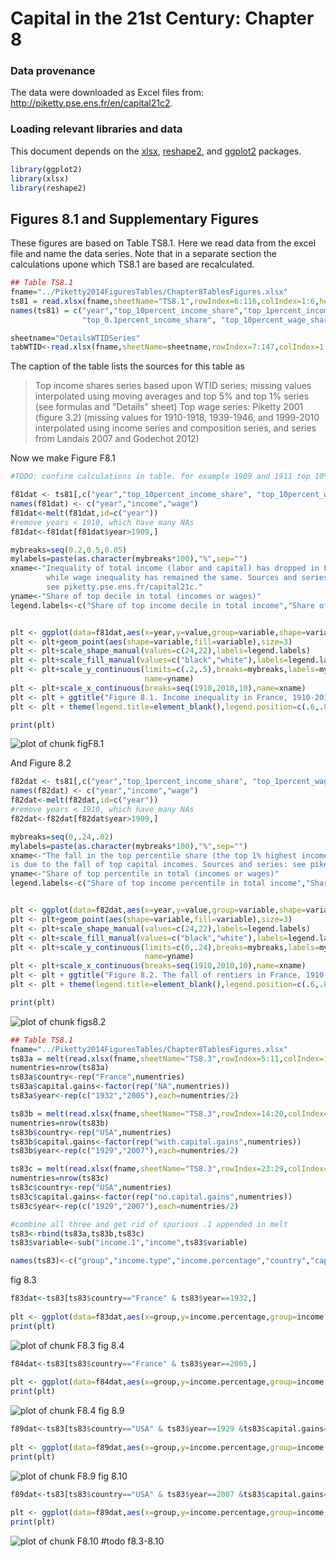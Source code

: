 Capital in the 21st Century: Chapter 8
========================================================

### Data provenance

The data were downloaded as Excel files from: http://piketty.pse.ens.fr/en/capital21c2. 

### Loading relevant libraries and data

This document depends on the [xlsx](http://cran.r-project.org/web/packages/xlsx/index.html), [reshape2](http://cran.r-project.org/web/packages/reshape2/index.html), and [ggplot2](http://cran.r-project.org/web/packages/ggplot2/index.html) packages.



```r
library(ggplot2)
library(xlsx)
library(reshape2)
```

## Figures 8.1 and Supplementary Figures

These figures are based on Table TS8.1. Here we read
data from the excel file and name the data series. Note that in a separate section the calculations upone which TS8.1 are based are recalculated.


```r
## Table TS8.1
fname="../Piketty2014FiguresTables/Chapter8TablesFigures.xlsx"
ts81 = read.xlsx(fname,sheetName="TS8.1",rowIndex=6:116,colIndex=1:6,header=FALSE)
names(ts81) = c("year","top_10percent_income_share","top_1percent_income_share",
                "top_0.1percent_income_share", "top_10percent_wage_share", "top_1percent_wage_share")
```

```r
sheetname="DetailsWTIDSeries"
tabWTID<-read.xlsx(fname,sheetName=sheetname,rowIndex=7:147,colIndex=1:126,header=FALSE)
```
The caption of the table lists the sources for this table
as 

>Top income shares series based upon WTID series; missing values interpolated using moving averages and top 5% and top 1% series (see formulas and "Details" sheet)
>Top wage series: Piketty 2001 (figure 3.2) (missing values for 1910-1918, 1939-1946, and 1999-2010 interpolated using income series and composition series, and series from Landais 2007 and Godechot 2012)

Now we make Figure F8.1


```r
#TODO: confirm calculations in table. for example 1909 and 1911 top 10% income shares are interpolated

f81dat <- ts81[,c("year","top_10percent_income_share", "top_10percent_wage_share")]
names(f81dat) <- c("year","income","wage")
f81dat<-melt(f81dat,id=c("year"))
#remove years < 1910, which have many NAs
f81dat<-f81dat[f81dat$year>1909,]

mybreaks=seq(0.2,0.5,0.05)
mylabels=paste(as.character(mybreaks*100),"%",sep="")
xname<-"Inequality of total income (labor and capital) has dropped in France during the 20th century,
        while wage inequality has remained the same. Sources and series:
        see piketty.pse.ens.fr/capital21c."
yname<-"Share of top decile in total (incomes or wages)"
legend.labels<-c("Share of top income decile in total income","Share of top wage decile in total wage bill")


plt <- ggplot(data=f81dat,aes(x=year,y=value,group=variable,shape=variable))+geom_line()
plt <- plt+geom_point(aes(shape=variable,fill=variable),size=3)
plt <- plt+scale_shape_manual(values=c(24,22),labels=legend.labels)
plt <- plt+scale_fill_manual(values=c("black","white"),labels=legend.labels)
plt <- plt+scale_y_continuous(limits=c(.2,.5),breaks=mybreaks,labels=mylabels,
                              name=yname)
plt <- plt+scale_x_continuous(breaks=seq(1910,2010,10),name=xname)
plt <- plt + ggtitle("Figure 8.1. Income inequality in France, 1910-2010")
plt <- plt + theme(legend.title=element_blank(),legend.position=c(.6,.8))

print(plt)
```

![plot of chunk figF8.1](figure/figF8.1.png) 

And Figure 8.2


```r
f82dat <- ts81[,c("year","top_1percent_income_share", "top_1percent_wage_share")]
names(f82dat) <- c("year","income","wage")
f82dat<-melt(f82dat,id=c("year"))
#remove years < 1910, which have many NAs
f82dat<-f82dat[f82dat$year>1909,]

mybreaks=seq(0,.24,.02)
mylabels=paste(as.character(mybreaks*100),"%",sep="")
xname<-"The fall in the top percentile share (the top 1% highest incomes) in France between 1914 and 1945
is due to the fall of top capital incomes. Sources and series: see piketty.pse.ens.fr/capital21c."
yname<-"Share of top percentile in total (incomes or wages)"
legend.labels<-c("Share of top income percentile in total income","Share of top wage percentile in total wage bill")


plt <- ggplot(data=f82dat,aes(x=year,y=value,group=variable,shape=variable))+geom_line()
plt <- plt+geom_point(aes(shape=variable,fill=variable),size=3)
plt <- plt+scale_shape_manual(values=c(24,22),labels=legend.labels)
plt <- plt+scale_fill_manual(values=c("black","white"),labels=legend.labels)
plt <- plt+scale_y_continuous(limits=c(0,.24),breaks=mybreaks,labels=mylabels,
                              name=yname)
plt <- plt+scale_x_continuous(breaks=seq(1910,2010,10),name=xname)
plt <- plt + ggtitle("Figure 8.2. The fall of rentiers in France, 1910-2010")
plt <- plt + theme(legend.title=element_blank(),legend.position=c(.6,.8))

print(plt)
```

![plot of chunk figs8.2](figure/figs8.2.png) 



```r
## Table TS8.1
fname="../Piketty2014FiguresTables/Chapter8TablesFigures.xlsx"
ts83a = melt(read.xlsx(fname,sheetName="TS8.3",rowIndex=5:11,colIndex=1:7,header=TRUE))
numentries=nrow(ts83a)
ts83a$country<-rep("France",numentries)
ts83a$capital.gains<-factor(rep("NA",numentries))
ts83a$year<-rep(c("1932","2005"),each=numentries/2)

ts83b = melt(read.xlsx(fname,sheetName="TS8.3",rowIndex=14:20,colIndex=1:7,header=TRUE))
numentries=nrow(ts83b)
ts83b$country<-rep("USA",numentries)
ts83b$capital.gains<-factor(rep("with.capital.gains",numentries))
ts83b$year<-rep(c("1929","2007"),each=numentries/2)

ts83c = melt(read.xlsx(fname,sheetName="TS8.3",rowIndex=23:29,colIndex=1:7,header=TRUE))
numentries=nrow(ts83c)
ts83c$country<-rep("USA",numentries)
ts83c$capital.gains<-factor(rep("no.capital.gains",numentries))
ts83c$year<-rep(c("1929","2007"),each=numentries/2)

#combine all three and get rid of spurious .1 appended in melt
ts83<-rbind(ts83a,ts83b,ts83c)
ts83$variable<-sub("income.1","income",ts83$variable)

names(ts83)<-c("group","income.type","income.percentage","country","capital.gains","year")
```
fig 8.3

```r
f83dat<-ts83[ts83$country=="France" & ts83$year==1932,]
  
plt <- ggplot(data=f83dat,aes(x=group,y=income.percentage,group=income.type,shape=income.type))+geom_line()
print(plt)
```

![plot of chunk F8.3](figure/F8.3.png) 
fig 8.4

```r
f84dat<-ts83[ts83$country=="France" & ts83$year==2005,]
  
plt <- ggplot(data=f84dat,aes(x=group,y=income.percentage,group=income.type,shape=income.type))+geom_line()
print(plt)
```

![plot of chunk F8.4](figure/F8.4.png) 
fig 8.9

```r
f89dat<-ts83[ts83$country=="USA" & ts83$year==1929 &ts83$capital.gains=="with.capital.gains",]
  
plt <- ggplot(data=f89dat,aes(x=group,y=income.percentage,group=income.type,shape=income.type))+geom_line()
print(plt)
```

![plot of chunk F8.9](figure/F8.9.png) 
fig 8.10

```r
f89dat<-ts83[ts83$country=="USA" & ts83$year==2007 &ts83$capital.gains=="with.capital.gains",]
  
plt <- ggplot(data=f89dat,aes(x=group,y=income.percentage,group=income.type,shape=income.type))+geom_line()
print(plt)
```

![plot of chunk F8.10](figure/F8.10.png) 
#todo f8.3-8.10


